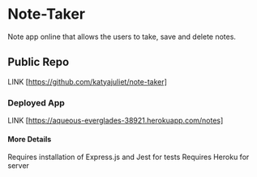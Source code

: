# Note-Taker
Note app online that allows the users to take, save and delete notes. 

## Public Repo
LINK [https://github.com/katyajuliet/note-taker]

### Deployed App 
LINK [https://aqueous-everglades-38921.herokuapp.com/notes]

#### More Details

Requires installation of Express.js  and Jest for tests
Requires Heroku for server 


